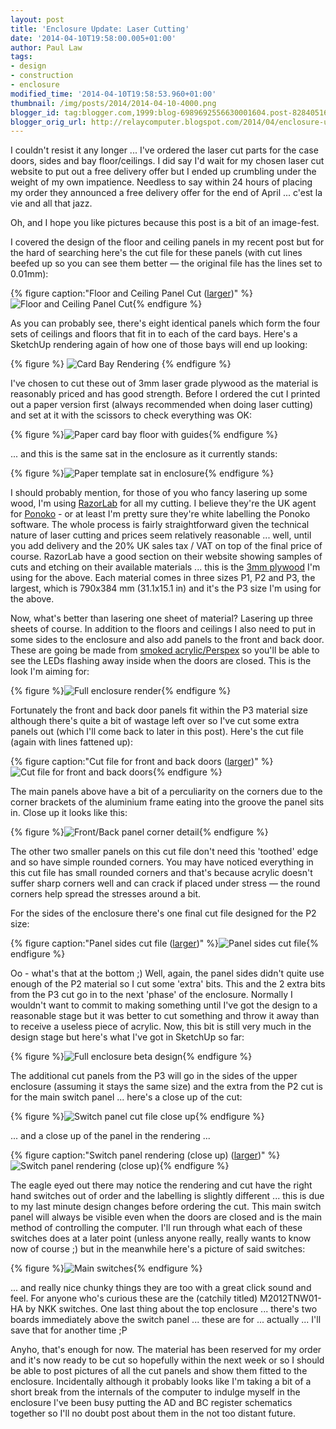 ```yaml
---
layout: post
title: 'Enclosure Update: Laser Cutting'
date: '2014-04-10T19:58:00.005+01:00'
author: Paul Law
tags:
- design
- construction
- enclosure
modified_time: '2014-04-10T19:58:53.960+01:00'
thumbnail: /img/posts/2014/2014-04-10-4000.png
blogger_id: tag:blogger.com,1999:blog-6989692556630001604.post-8284051616298818382
blogger_orig_url: http://relaycomputer.blogspot.com/2014/04/enclosure-update-laser-cutting.html
---
```


I couldn't resist it any longer ... I've ordered the laser cut parts for the 
case doors, sides and bay floor/ceilings. I did say I'd wait for my chosen 
laser cut website to put out a free delivery offer but I ended up crumbling 
under the weight of my own impatience. Needless to say within 24 hours of 
placing my order they announced a free delivery offer for the end of April ... 
c'est la vie and all that jazz.

Oh, and I hope you like pictures 
because this post is a bit of an image-fest.

I covered the design 
of the floor and ceiling panels in my recent post but for the hard of 
searching here's the cut file for these panels (with cut lines beefed up so 
you can see them better — the original file has the lines set to 0.01mm):

{% figure caption:"Floor and Ceiling Panel Cut ([larger](/assets/img/posts/2014/2014-04-10-1000.png))" %}![Floor and Ceiling Panel Cut](/assets/img/posts/2014/2014-04-10-0000.png){% endfigure %}

As you can 
probably see, there's eight identical panels which form the four sets of 
ceilings and floors that fit in to each of the card bays. Here's a SketchUp 
rendering again of how one of those bays will end up looking:

{% figure %}
![Card Bay Rendering](/assets/img/posts/2014/2014-04-10-0001.png)
{% endfigure %}

I've chosen to 
cut these out of 3mm laser grade plywood as the material is reasonably priced 
and has good strength. Before I ordered the cut I printed out a paper version 
first (always recommended when doing laser cutting) and set at it with the 
scissors to check everything was OK:

{% figure %}![Paper card bay floor with guides](/assets/img/posts/2014/2014-04-10-0002.JPG){% endfigure %}

... 
and this is the same sat in the enclosure as it currently stands:

{% figure %}![Paper template sat in enclosure](/assets/img/posts/2014/2014-04-10-0003.JPG){% endfigure %}

I 
should probably mention, for those of you who fancy lasering up some wood, I'm 
using [RazorLab](http://www.razorlab.co.uk/) for 
all my cutting. I believe they're the UK agent for 
[Ponoko](https://www.ponoko.com/) - or at least I'm 
pretty sure they're white labelling the Ponoko software. The whole process is 
fairly straightforward given the technical nature of laser cutting and prices 
seem relatively reasonable ... well, until you add delivery and the 20% UK 
sales tax / VAT on top of the final price of course. RazorLab have a good 
section on their website showing samples of cuts and etching on their 
available materials ... this is the 
[3mm plywood](http://www.razorlab.co.uk/materials/info/?id=169) 
I'm using for the above. Each material comes in three sizes P1, P2 
and P3, the largest, which is 790x384 mm (31.1x15.1 in) and it's the P3 size 
I'm using for the above.

Now, what's better than lasering one sheet 
of material? Lasering up three sheets of course. In addition to the floors and 
ceilings I also need to put in some sides to the enclosure and also add panels 
to the front and back door. These are going be made from 
[smoked acrylic/Perspex](http://www.razorlab.co.uk/materials/info/?id=179) 
so you'll be able to see the LEDs flashing away inside 
when the doors are closed. This is the look I'm aiming for:

{% figure %}![Full enclosure render](/assets/img/posts/2014/2014-04-10-0004.png){% endfigure %}

Fortunately the 
front and back door panels fit within the P3 material size although there's 
quite a bit of wastage left over so I've cut some extra panels out (which I'll 
come back to later in this post). Here's the cut file (again with lines 
fattened up):

{% figure caption:"Cut file for front and back doors ([larger](/assets/img/posts/2014/2014-04-10-1001.png))" %}![Cut file for front and back doors](/assets/img/posts/2014/2014-04-10-0005.png){% endfigure %}

The 
main panels above have a bit of a perculiarity on the corners due to the 
corner brackets of the aluminium frame eating into the groove the panel sits 
in. Close up it looks like this:

{% figure %}![Front/Back panel corner detail](/assets/img/posts/2014/2014-04-10-0006.png){% endfigure %}

The other two smaller panels on 
this cut file don't need this 'toothed' edge and so have simple rounded 
corners. You may have noticed everything in this cut file has small rounded 
corners and that's because acrylic doesn't suffer sharp corners well and can 
crack if placed under stress — the round corners help spread the stresses 
around a bit.

For the sides of the enclosure there's one final cut 
file designed for the P2 size:

{% figure caption:"Panel sides cut file ([larger](/assets/img/posts/2014/2014-04-10-1002.png))" %}![Panel sides cut file](/assets/img/posts/2014/2014-04-10-0007.png){% endfigure %}

Oo - what's that 
at the bottom ;) Well, again, the panel sides didn't quite use enough of the 
P2 material so I cut some 'extra' bits. This and the 2 extra bits from the P3 
cut go in to the next 'phase' of the enclosure. Normally I wouldn't want to 
commit to making something until I've got the design to a reasonable stage but 
it was better to cut something and throw it away than to receive a useless 
piece of acrylic. Now, this bit is still very much in the design stage but 
here's what I've got in SketchUp so far:

{% figure %}![Full enclosure beta design](/assets/img/posts/2014/2014-04-10-0008.png){% endfigure %}

The 
additional cut panels from the P3 will go in the sides of the upper enclosure 
(assuming it stays the same size) and the extra from the P2 cut is for the 
main switch panel ... here's a close up of the cut:

{% figure %}![Switch panel cut file close up](/assets/img/posts/2014/2014-04-10-0009.png){% endfigure %}

... and 
a close up of the panel in the rendering ...

{% figure caption:"Switch panel rendering (close up) ([larger](/assets/img/posts/2014/2014-04-10-1003.png))" %}![Switch panel rendering (close up)](/assets/img/posts/2014/2014-04-10-0010.png){% endfigure %}

The 
eagle eyed out there may notice the rendering and cut have the right hand 
switches out of order and the labelling is slightly different ... this is due 
to my last minute design changes before ordering the cut. This main switch 
panel will always be visible even when the doors are closed and is the main 
method of controlling the computer. I'll run through what each of these 
switches does at a later point (unless anyone really, really wants to know now 
of course ;) but in the meanwhile here's a picture of said switches:

{% figure %}![Main switches](/assets/img/posts/2014/2014-04-10-0011.jpg){% endfigure %}

... and really nice 
chunky things they are too with a great click sound and feel. For anyone who's 
curious these are the (catchily titled) M2012TNW01-HA by NKK switches. One 
last thing about the top enclosure ... there's two boards immediately above 
the switch panel ... these are for ... actually ... I'll save that for another 
time ;P

Anyho, that's enough for now. The material has been 
reserved for my order and it's now ready to be cut so hopefully within the 
next week or so I should be able to post pictures of all the cut panels and 
show them fitted to the enclosure. Incidentally although it probably looks 
like I'm taking a bit of a short break from the internals of the computer to 
indulge myself in the enclosure I've been busy putting the AD and BC register 
schematics together so I'll no doubt post about them in the not too distant 
future. 
